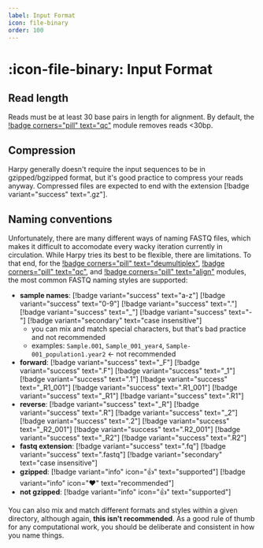 ```yaml
---
label: Input Format
icon: file-binary
order: 100
---
```

# :icon-file-binary: Input Format

## Read length
Reads must be at least 30 base pairs in length for alignment. By default, the [!badge corners="pill" text="qc"](/Workflows/qc.md) module removes reads <30bp.

## Compression
Harpy generally doesn't require the input sequences to be in gzipped/bgzipped format, but it's good practice to compress your reads anyway.
Compressed files are expected to end with the extension [!badge variant="success" text=".gz"].

## Naming conventions
Unfortunately, there are many different ways of naming FASTQ files, which makes it 
difficult to accomodate every wacky iteration currently in circulation.
While Harpy tries its best to be flexible, there are limitations. 
To that end, for the [!badge corners="pill" text="deumultiplex"](/Workflows/demultiplex.md), [!badge corners="pill" text="qc"](/Workflows/qc.md), and [!badge corners="pill" text="align"](/Workflows/Align/bwa.md) modules, the 
most common FASTQ naming styles are supported:
- **sample names**: [!badge variant="success" text="a-z"] [!badge variant="success" text="0-9"] [!badge variant="success" text="."] [!badge variant="success" text="_"] [!badge variant="success" text="-"] [!badge variant="secondary" text="case insensitive"]
    - you can mix and match special characters, but that's bad practice and not recommended
    - examples: `Sample.001`, `Sample_001_year4`, `Sample-001_population1.year2` <- not recommended
- **forward**: [!badge variant="success" text="_F"] [!badge variant="success" text=".F"] [!badge variant="success" text="_1"] [!badge variant="success" text=".1"] [!badge variant="success" text="_R1_001"] [!badge variant="success" text=".R1_001"] [!badge variant="success" text="_R1"] [!badge variant="success" text=".R1"] 
- **reverse**: [!badge variant="success" text="_R"] [!badge variant="success" text=".R"] [!badge variant="success" text="_2"] [!badge variant="success" text=".2"] [!badge variant="success" text="_R2_001"] [!badge variant="success" text=".R2_001"] [!badge variant="success" text="_R2"] [!badge variant="success" text=".R2"] 
- **fastq extension**: [!badge variant="success" text=".fq"] [!badge variant="success" text=".fastq"] [!badge variant="secondary" text="case insensitive"]
- **gzipped**: [!badge variant="info" icon=":thumbsup:" text="supported"] [!badge variant="info" icon=":heart:" text="recommended"]
- **not gzipped**: [!badge variant="info" icon=":thumbsup:" text="supported"]

You can also mix and match different formats and styles within a given directory, although again, **this isn't recommended**.
As a good rule of thumb for any computational work, you should be deliberate and consistent in how you name things.

